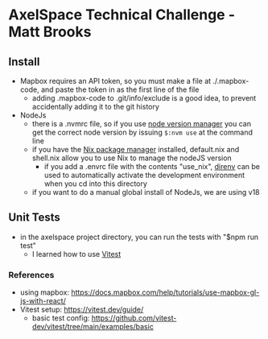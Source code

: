 # AxelSpace Technical Challenge - Matt Brooks

## Install
- Mapbox requires an API token, so you must make a file at ./.mapbox-code, and paste the token in as the first line of the file
    - adding .mapbox-code to .git/info/exclude is a good idea, to prevent accidentally adding it to the git history
- NodeJs
    - there is a .nvmrc file, so if you use [node version manager](https://github.com/nvm-sh/nvm) you can get the correct node version by issuing `$:nvm use` at the command line
    - if you have the [Nix package manager](https://github.com/NixOS/nix)  installed, default.nix and shell.nix allow you to use Nix to manage the nodeJS version
        - if you add a .envrc file with the contents "use_nix", [direnv](https://direnv.net/) can be used to automatically activate the development environment when you cd into this directory
    - if you want to do a manual global install of NodeJs, we are using v18

## Unit Tests
- in the axelspace project directory, you can run the tests with "$npm run test"
    - I learned how to use [Vitest](https://vitest.dev/)

### References
- using mapbox: https://docs.mapbox.com/help/tutorials/use-mapbox-gl-js-with-react/
- Vitest setup: https://vitest.dev/guide/
    - basic test config: https://github.com/vitest-dev/vitest/tree/main/examples/basic
